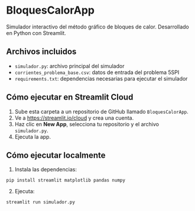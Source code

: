 
# BloquesCalorApp

Simulador interactivo del método gráfico de bloques de calor. Desarrollado en Python con Streamlit.

## Archivos incluidos

- `simulador.py`: archivo principal del simulador
- `corrientes_problema_base.csv`: datos de entrada del problema 5SPI
- `requirements.txt`: dependencias necesarias para ejecutar el simulador

## Cómo ejecutar en Streamlit Cloud

1. Sube esta carpeta a un repositorio de GitHub llamado `BloquesCalorApp`.
2. Ve a https://streamlit.io/cloud y crea una cuenta.
3. Haz clic en **New App**, selecciona tu repositorio y el archivo `simulador.py`.
4. Ejecuta la app.

## Cómo ejecutar localmente

1. Instala las dependencias:
```
pip install streamlit matplotlib pandas numpy
```

2. Ejecuta:
```
streamlit run simulador.py
```
